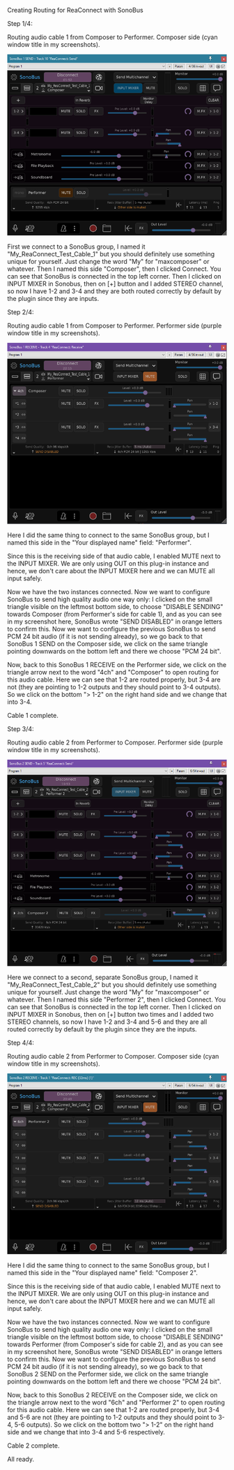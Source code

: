 Creating Routing for ReaConnect with SonoBus

Step 1/4:

Routing audio cable 1 from Composer to Performer.
Composer side (cyan window title in my screenshots).

![ReaConnectSonoBus1A.png](https://raw.githubusercontent.com/AtmanActive/ReaConnect/main/ReaConnectSonoBus1A.png)

First we connect to a SonoBus group, I named it "My_ReaConnect_Test_Cable_1" but you should definitely use something unique for yourself. Just change the word "My" for "maxcomposer" or whatever.
Then I named this side "Composer", then I clicked Connect.
You can see that SonoBus is connected in the top left corner.
Then I clicked on INPUT MIXER in Sonobus, then on [+] button and I added STEREO channel, so now I have 1-2 and 3-4 and they are both routed correctly by default by the plugin since they are inputs.



Step 2/4:

Routing audio cable 1 from Composer to Performer.
Performer side (purple window title in my screenshots).

![ReaConnectSonoBus1B.png](https://raw.githubusercontent.com/AtmanActive/ReaConnect/main/ReaConnectSonoBus1B.png)

Here I did the same thing to connect to the same SonoBus group, but I named this side in the "Your displayed name" field: "Performer".

Since this is the receiving side of that audio cable, I enabled MUTE next to the INPUT MIXER. We are only using OUT on this plug-in instance and hence, we don't care about the INPUT MIXER here and we can MUTE all input safely.

Now we have the two instances connected.
Now we want to configure SonoBus to send high quality audio one way only:
I clicked on the small triangle visible on the leftmost bottom side, to choose "DISABLE SENDING" towards Composer (from Performer's side for cable 1), and as you can see in my screenshot here, SonoBus wrote "SEND DISABLED" in orange letters to confirm this.
Now we want to configure the previous SonoBus to send PCM 24 bit audio (if it is not sending already), so we go back to that SonoBus 1 SEND on the Composer side, we click on the same triangle pointing downwards on the bottom left and there we choose "PCM 24 bit".

Now, back to this SonoBus 1 RECEIVE on the Performer side, we click on the triangle arrow next to the word "4ch" and "Composer" to open routing for this audio cable. Here we can see that 1-2 are routed properly, but 3-4 are not (they are pointing to 1-2 outputs and they should point to 3-4 outputs). So we click on the bottom "> 1-2" on the right hand side and we change that into 3-4.

Cable 1 complete.



Step 3/4:

Routing audio cable 2 from Performer to Composer.
Performer side (purple window title in my screenshots).

![ReaConnectSonoBus2A.png](https://raw.githubusercontent.com/AtmanActive/ReaConnect/main/ReaConnectSonoBus2A.png)

Here we connect to a second, separate SonoBus group, I named it "My_ReaConnect_Test_Cable_2" but you should definitely use something unique for yourself. Just change the word "My" for "maxcomposer" or whatever.
Then I named this side "Performer 2", then I clicked Connect.
You can see that SonoBus is connected in the top left corner.
Then I clicked on INPUT MIXER in Sonobus, then on [+] button two times and I added two STEREO channels, so now I have 1-2 and 3-4 and 5-6 and they are all routed correctly by default by the plugin since they are the inputs.




Step 4/4:

Routing audio cable 2 from Performer to Composer.
Composer side (cyan window title in my screenshots).

![ReaConnectSonoBus2B.png](https://raw.githubusercontent.com/AtmanActive/ReaConnect/main/ReaConnectSonoBus2B.png)

Here I did the same thing to connect to the same SonoBus group, but I named this side in the "Your displayed name" field: "Composer 2".

Since this is the receiving side of that audio cable, I enabled MUTE next to the INPUT MIXER. We are only using OUT on this plug-in instance and hence, we don't care about the INPUT MIXER here and we can MUTE all input safely.

Now we have the two instances connected.
Now we want to configure SonoBus to send high quality audio one way only:
I clicked on the small triangle visible on the leftmost bottom side, to choose "DISABLE SENDING" towards Performer (from Composer's side for cable 2), and as you can see in my screenshot here, SonoBus wrote "SEND DISABLED" in orange letters to confirm this.
Now we want to configure the previous SonoBus to send PCM 24 bit audio (if it is not sending already), so we go back to that SonoBus 2 SEND on the Performer side, we click on the same triangle pointing downwards on the bottom left and there we choose "PCM 24 bit".

Now, back to this SonoBus 2 RECEIVE on the Composer side, we click on the triangle arrow next to the word "6ch" and "Performer 2" to open routing for this audio cable. Here we can see that 1-2 are routed properly, but 3-4 and 5-6 are not (they are pointing to 1-2 outputs and they should point to 3-4, 5-6 outputs). So we click on the bottom two "> 1-2" on the right hand side and we change that into 3-4 and 5-6 respectively.

Cable 2 complete.


All ready.

